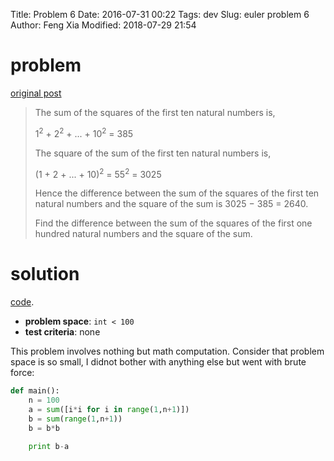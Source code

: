Title: Problem 6
Date: 2016-07-31 00:22
Tags: dev
Slug: euler problem 6
Author: Feng Xia
Modified: 2018-07-29 21:54


# problem

[original post][1]

> The sum of the squares of the first ten natural numbers is,
> 
> 1<sup>2</sup> + 2<sup>2</sup> + ... + 10<sup>2</sup> = 385
> 
> The square of the sum of the first ten natural numbers is,
> 
> (1 + 2 + ... + 10)<sup>2</sup> = 55<sup>2</sup> = 3025
> 
> Hence the difference between the sum of the squares of the first ten
> natural numbers and the square of the sum is 3025 − 385 = 2640.
> 
> Find the difference between the sum of the squares of the first one
> hundred natural numbers and the square of the sum.
> 

# solution

[code][2].

* **problem space**: `int < 100`
* **test criteria**: none

This problem involves nothing but math computation. Consider that
problem space is so small, I didnot bother with anything else but went
with brute force:

```python
def main():
    n = 100
    a = sum([i*i for i in range(1,n+1)])
    b = sum(range(1,n+1))
    b = b*b

    print b-a
```

[1]: https://projecteuler.net/problem=6
[2]: {filename}/downloads/euler/p6.py
